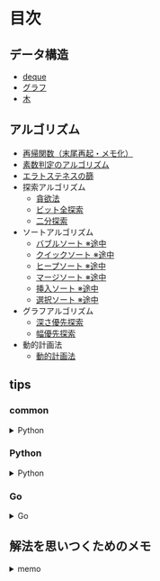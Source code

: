 # 目次

## データ構造

- [deque](./data_structure/deque.md)
- [グラフ](./data_structure/graph.md)
- [木](./data_structure/tree.md)

## アルゴリズム

- [再帰関数（末尾再起・メモ化）](./algorithm/recursive_function.md)
- [素数判定のアルゴリズム](./algorithm/prime.md)
- [エラトステネスの篩](./algorithm/sieve_of_eratosthenes.md)
- 探索アルゴリズム
  - [貪欲法](./algorithm/greedy_algorithm.md)
  - [ビット全探索](./algorithm/bit_search.md)
  - [二分探索](./algorithm/binary_search.md)
- ソートアルゴリズム
  - [バブルソート ※途中](./algorithm/sort_bubble.py)
  - [クイックソート ※途中](./algorithm/sort_quick.py)
  - [ヒープソート ※途中](./algorithm/sort_heap.py)
  - [マージソート ※途中](./algorithm/sort_merge.py)
  - [挿入ソート ※途中](./algorithm/sort_insert.py)
  - [選択ソート ※途中](./algorithm/sort_selection.py)
- グラフアルゴリズム
  - [深さ優先探索](./algorithm/dfs.md)
  - [幅優先探索](./algorithm/bfs.md)
- 動的計画法
  - [動的計画法](./algorithm/dp.md)

## tips

### common

<details>
<summary>Python</summary>

- [集合の記号](./tips/common/symbols_of_set.md)

</details>

### Python

<details>
<summary>Python</summary>

- [組み合わせ・順列・直積集合を作成するライブラリ](./tips/python/combination_permutation_product.md)
- [標準出力における flush の概念](./tips/python/flush.md)
- [二次元座標（迷路とか）上で、頂点を移動させる方法](./tips/python/how_to_move_vertices_on_two-dimension.md)
- [再帰関数の実行上限数を更新する](./tips/python/recursionlimit.md)
- [Python の String 型はシーケンスである、ということ](./tips/python/string.md)

</details>

### Go

<details>
<summary>Go</summary>

- [基本](./tips/go/basic.md)
- [「標準入力」を「文字列入力」に入れ替える方法](./tips/go/mock_stdin.md)
- [slice と map の使い方](./tips/go/slice_and_map.md)
- [go で set 型を利用する](./tips/go/set.md)

</details>

## 解法を思いつくためのメモ

<details>
<summary>memo</summary>

- [解法を思いつくためのメモ](./solution/memo.md)

</details>
